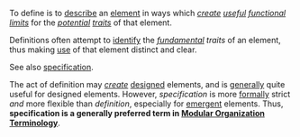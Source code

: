 To define is to [describe](https://github.com/gcassel/Modular-Organization-Terminology/blob/master/terms/describe.md) an [element](https://github.com/gcassel/Modular-Organization-Terminology/blob/master/terms/element.md) in ways which *[create](https://github.com/gcassel/Modular-Organization-Terminology/blob/master/terms/create.md) [useful](https://github.com/gcassel/Modular-Organization-Terminology/blob/master/terms/use.md) [functional](https://github.com/gcassel/Modular-Organization-Terminology/blob/master/terms/function.md) [limits](https://github.com/gcassel/Modular-Organization-Terminology/blob/master/terms/limit.md)* for the *[potential](https://github.com/gcassel/Modular-Organization-Terminology/blob/master/terms/potential.md) [traits](https://github.com/gcassel/Modular-Organization-Terminology/blob/master/terms/trait.md)* of that element.

Definitions often attempt to [identify](https://github.com/gcassel/Modular-Organization-Terminology/blob/master/terms/identify.md) the *[fundamental](https://github.com/gcassel/Modular-Organization-Terminology/blob/master/terms/base.md) traits* of an element, thus making [use](https://github.com/gcassel/Modular-Organization-Terminology/blob/master/terms/use.md) of that element distinct and clear.

See also [specification](https://github.com/gcassel/Modular-Organization-Terminology/blob/master/terms/specification.md).  

The act of definition may *[create](https://github.com/gcassel/Modular-Organization-Terminology/blob/master/terms/create.md)* [designed](https://github.com/gcassel/Modular-Organization-Terminology/blob/master/terms/design.md) elements, and is [generally](https://github.com/gcassel/Modular-Organization-Terminology/blob/master/terms/generic.md) quite useful for designed elements.  However, *specification* is more [formally](https://github.com/gcassel/Modular-Organization-Terminology/blob/master/terms/form.md) strict *and* more flexible than *definition*, especially for [emergent](https://github.com/gcassel/Modular-Organization-Terminology/blob/master/terms/emergence.md) elements.  Thus, **specification is a generally preferred term in [Modular Organization Terminology](https://github.com/gcassel/Modular-Organization-Terminology/)**.
